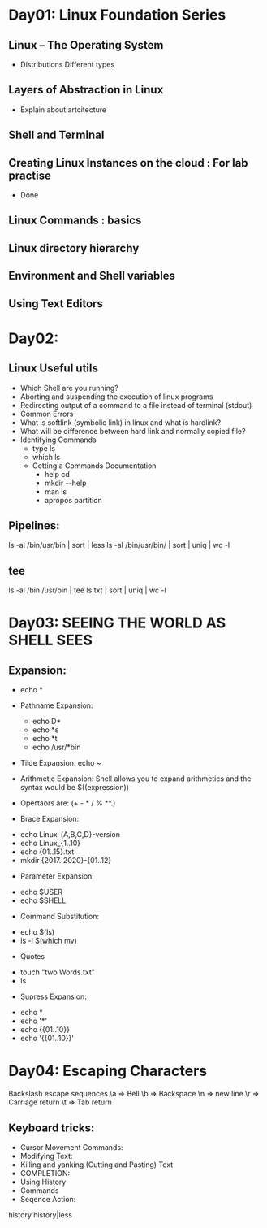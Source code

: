 # Day01: Linux Foundation Series
## Linux – The Operating System
  * Distributions Different types
## Layers of Abstraction in Linux
 * Explain about artcitecture
## Shell and Terminal
## Creating Linux Instances on the cloud : For lab practise
  * Done
## Linux Commands : basics
## Linux directory hierarchy
## Environment and Shell variables
## Using Text Editors

# Day02:

## Linux Useful utils
 * Which Shell are you running?
 * Aborting and suspending the execution of linux programs
 * Redirecting output of a command to a file instead of terminal (stdout)
 * Common Errors
 * What is softlink (symbolic link) in linux and what is hardlink? 
 * What will be difference between hard link and normally copied file?
 * Identifying Commands
   * type ls
   * which ls
   * Getting a Commands Documentation
     - help cd
     - mkdir --help
     - man ls
     - apropos partition

## Pipelines:
  ls -al /bin/usr/bin | sort | less
  ls -al /bin/usr/bin/ | sort | uniq | wc -l

## tee
ls -al /bin /usr/bin | tee ls.txt | sort | uniq | wc -l

# Day03: SEEING THE WORLD AS SHELL SEES

## Expansion:
 * echo *
 * Pathname Expansion:
    - echo D*
    - echo *s
    - echo *t
    - echo /usr/*bin

* Tilde Expansion:
 echo ~
* Arithmetic Expansion: Shell allows you to expand arithmetics and the syntax would be $((expression))
 - Opertaors are: (+ - * / % **.)
* Brace Expansion:
 - echo Linux-{A,B,C,D}-version
 - echo Linux_{1..10}
 - echo {01..15}.txt
 - mkdir {2017..2020}-{01..12}
* Parameter Expansion:
 - echo $USER
 - echo $SHELL
* Command Substitution:
 - echo $(ls)
 - ls -l $(which mv)
* Quotes
 - touch "two Words.txt"
 - ls
* Supress Expansion:
 - echo *
 - echo '*'
 - echo {{01..10}}
 - echo '{{01..10}}'


# Day04: Escaping Characters

Backslash escape sequences
\a => Bell
\b => Backspace
\n => new line
\r => Carriage return
\t => Tab return


## Keyboard tricks:
- Cursor Movement Commands:
- Modifying Text:
- Killing and yanking (Cutting and Pasting) Text
- COMPLETION: 
- Using History
- Commands
- Seqence Action: 

history
history|less